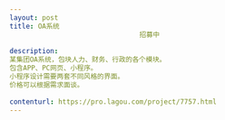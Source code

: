 ```yaml
---                
layout: post       
title: OA系统
                                招募中
           
description: 
某集团OA系统，包块人力、财务、行政的各个模块。
包含APP、PC网页、小程序。
小程序设计需要两套不同风格的界面。
价格可以根据需求面谈。
     
contenturl: https://pro.lagou.com/project/7757.html      
---                 
```

